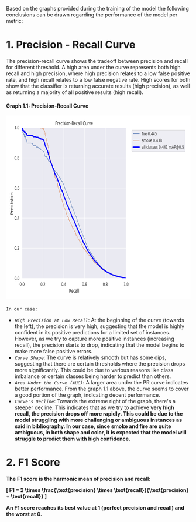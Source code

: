Based on the graphs provided during the training of the model the following conclusions can be drawn regarding the performance of the model per metric:
# 1. Precision - Recall Curve
The precision-recall curve shows the tradeoff between precision and recall for different threshold. A high area under the curve represents both high recall and high precision, where high precision relates to a low false positive rate, and high recall relates to a low false negative rate. High scores for both show that the classifier is returning accurate results (high precision), as well as returning a majority of all positive results (high recall).<br>

#### Graph 1.1: Precision-Recall Curve
<img src="PR_curve.png" width="1000" height="500" /><br>

`In our case:`
* *`High Precision at Low Recall`*: At the beginning of the curve (towards the left), the precision is very high, suggesting that the model is highly confident in its positive predictions for a limited set of instances. However, as we try to capture more positive instances (increasing recall), the precision starts to drop, indicating that the model begins to make more false positive errors. <br>
* *`Curve Shape`*: The curve is relatively smooth but has some dips, suggesting that there are certain thresholds where the precision drops more significantly. This could be due to various reasons like class imbalance or certain classes being harder to predict than others.
* *`Area Under the Curve (AUC)`*: A larger area under the PR curve indicates better performance. From the graph 1.1 above, the curve seems to cover a good portion of the graph, indicating decent performance.<br>
* *`Curve's Decline`*: Towards the extreme right of the graph, there's a steeper decline. This indicates that as we try to achieve <b>very high recall, the precision drops off more rapidly<b>. This could be due to the model struggling with more challenging or ambiguous instances as said in bibliography. In our case, since smoke and fire are quite ambiguous, in both shape and color, it is expected that the model will struggle to predict them with high confidence.</b><br>

# 2. F1 Score
The F1 score is the harmonic mean of precision and recall:

\[ F1 = 2 \times \frac{\text{precision} \times \text{recall}}{\text{precision} + \text{recall}} \]

An F1 score reaches its best value at 1 (perfect precision and recall) and the worst at 0.
